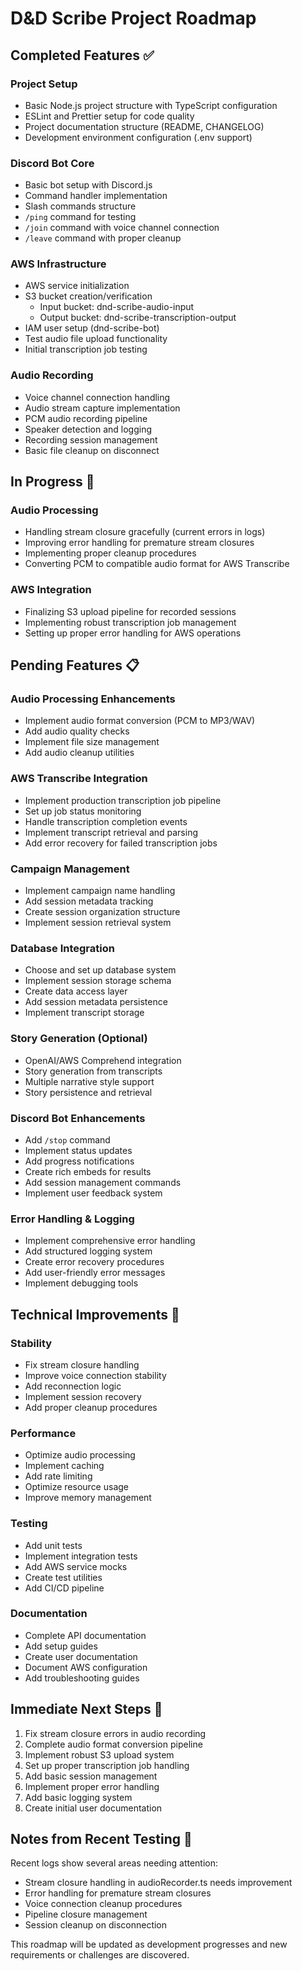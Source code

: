 # D&D Scribe Project Roadmap

## Completed Features ✅

### Project Setup

- Basic Node.js project structure with TypeScript configuration
- ESLint and Prettier setup for code quality
- Project documentation structure (README, CHANGELOG)
- Development environment configuration (.env support)

### Discord Bot Core

- Basic bot setup with Discord.js
- Command handler implementation
- Slash commands structure
- `/ping` command for testing
- `/join` command with voice channel connection
- `/leave` command with proper cleanup

### AWS Infrastructure

- AWS service initialization
- S3 bucket creation/verification
  - Input bucket: dnd-scribe-audio-input
  - Output bucket: dnd-scribe-transcription-output
- IAM user setup (dnd-scribe-bot)
- Test audio file upload functionality
- Initial transcription job testing

### Audio Recording

- Voice channel connection handling
- Audio stream capture implementation
- PCM audio recording pipeline
- Speaker detection and logging
- Recording session management
- Basic file cleanup on disconnect

## In Progress 🚧

### Audio Processing

- Handling stream closure gracefully (current errors in logs)
- Improving error handling for premature stream closures
- Implementing proper cleanup procedures
- Converting PCM to compatible audio format for AWS Transcribe

### AWS Integration

- Finalizing S3 upload pipeline for recorded sessions
- Implementing robust transcription job management
- Setting up proper error handling for AWS operations

## Pending Features 📋

### Audio Processing Enhancements

- Implement audio format conversion (PCM to MP3/WAV)
- Add audio quality checks
- Implement file size management
- Add audio cleanup utilities

### AWS Transcribe Integration

- Implement production transcription job pipeline
- Set up job status monitoring
- Handle transcription completion events
- Implement transcript retrieval and parsing
- Add error recovery for failed transcription jobs

### Campaign Management

- Implement campaign name handling
- Add session metadata tracking
- Create session organization structure
- Implement session retrieval system

### Database Integration

- Choose and set up database system
- Implement session storage schema
- Create data access layer
- Add session metadata persistence
- Implement transcript storage

### Story Generation (Optional)

- OpenAI/AWS Comprehend integration
- Story generation from transcripts
- Multiple narrative style support
- Story persistence and retrieval

### Discord Bot Enhancements

- Add `/stop` command
- Implement status updates
- Add progress notifications
- Create rich embeds for results
- Add session management commands
- Implement user feedback system

### Error Handling & Logging

- Implement comprehensive error handling
- Add structured logging system
- Create error recovery procedures
- Add user-friendly error messages
- Implement debugging tools

## Technical Improvements 🔧

### Stability

- Fix stream closure handling
- Improve voice connection stability
- Add reconnection logic
- Implement session recovery
- Add proper cleanup procedures

### Performance

- Optimize audio processing
- Implement caching
- Add rate limiting
- Optimize resource usage
- Improve memory management

### Testing

- Add unit tests
- Implement integration tests
- Add AWS service mocks
- Create test utilities
- Add CI/CD pipeline

### Documentation

- Complete API documentation
- Add setup guides
- Create user documentation
- Document AWS configuration
- Add troubleshooting guides

## Immediate Next Steps 🎯

1. Fix stream closure errors in audio recording
2. Complete audio format conversion pipeline
3. Implement robust S3 upload system
4. Set up proper transcription job handling
5. Add basic session management
6. Implement proper error handling
7. Add basic logging system
8. Create initial user documentation

## Notes from Recent Testing 📝

Recent logs show several areas needing attention:

- Stream closure handling in audioRecorder.ts needs improvement
- Error handling for premature stream closures
- Voice connection cleanup procedures
- Pipeline closure management
- Session cleanup on disconnection

This roadmap will be updated as development progresses and new requirements or challenges are discovered.
